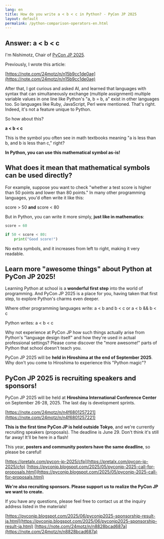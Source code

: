 ```yaml
---
lang: en
title: How do you write a < b < c in Python? - PyCon JP 2025
layout: default
permalink: /python-comparison-operators-en.html
---
```


## Answer: a < b < c

I'm Nishimotz, Chair of [PyCon JP 2025](https://2025.pycon.jp/).

Previously, I wrote this article:

[https://note.com/24motz/n/n15b9cc1de0ae](https://note.com/24motz/n/n15b9cc1de0ae)

After that, I got curious and asked AI, and learned that languages with syntax that can simultaneously exchange (multiple assignment) multiple variable values in one line like Python's "a, b = b, a" exist in other languages too.
So languages like Ruby, JavaScript, Perl were mentioned.
That's right.
Indeed, it's not a feature unique to Python.

So how about this?

**a < b < c**

This is the symbol you often see in math textbooks meaning "a is less than b, and b is less than c," right?

**In Python, you can use this mathematical symbol as-is!**

## What does it mean that mathematical symbols can be used directly?

For example, suppose you want to check "whether a test score is higher than 50 points and lower than 80 points."
In many other programming languages, you'd often write it like this:

score > 50 **and** score < 80

But in Python, you can write it more simply, **just like in mathematics**:

```python
score = 60

if 50 < score < 80:
    print("Good score!")
```

No extra symbols, and it increases from left to right, making it very readable.

## Learn more "awesome things" about Python at PyCon JP 2025!

Learning Python at school is a **wonderful first step** into the world of programming.
And PyCon JP 2025 is a place for you, having taken that first step, to explore Python's charms even deeper.

Where other programming languages write:
a < b and b < c
or
a < b && b < c

Python writes:
a < b < c

Why not experience at PyCon JP how such things actually arise from Python's "language design itself" and how they're used in actual professional settings?
Please come discover the "more awesome!" parts of Python that school doesn't teach you.

PyCon JP 2025 will be **held in Hiroshima at the end of September 2025**.
Why don't you come to Hiroshima to experience this "Python magic"?

## PyCon JP 2025 is recruiting speakers and sponsors!

PyCon JP 2025 will be held at **Hiroshima International Conference Center** on September 26-28, 2025.
The last day is development sprints.

[https://note.com/24motz/n/n4f6801257221](https://note.com/24motz/n/n4f6801257221)

**This is the first time PyCon JP is held outside Tokyo**, and we're currently recruiting speakers (proposals).
The deadline is June 29.
Don't think it's still far away! It'll be here in a flash!

This year, **posters and community posters have the same deadline**, so please be careful!

[https://pretalx.com/pycon-jp-2025/cfp](https://pretalx.com/pycon-jp-2025/cfp)
[https://pyconjp.blogspot.com/2025/05/pyconjp-2025-call-for-proposals.html](https://pyconjp.blogspot.com/2025/05/pyconjp-2025-call-for-proposals.html)

**We're also recruiting sponsors.
Please support us to realize the PyCon JP we want to create.**

If you have any questions, please feel free to contact us at the inquiry address listed in the materials!

[https://pyconjp.blogspot.com/2025/06/pyconjp2025-sponsorship-result-ja.html](https://pyconjp.blogspot.com/2025/06/pyconjp2025-sponsorship-result-ja.html)
[https://note.com/24motz/n/n8828bcad687a](https://note.com/24motz/n/n8828bcad687a)